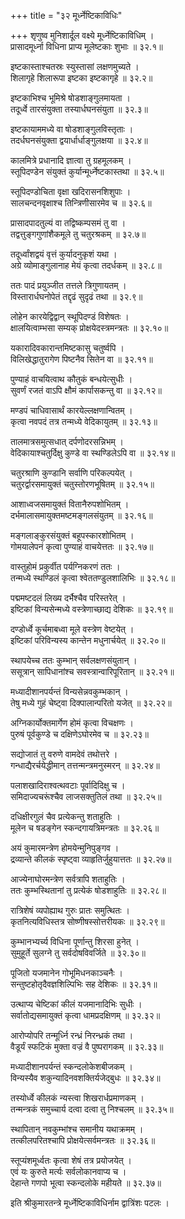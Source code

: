 +++
title = "३२ मूर्ध्नेष्टिकाविधिः"

+++
श‍ृणुष्व मुनिशार्दूल वक्ष्ये मूर्ध्नेष्टिकाविधिम् ।  
प्रासादमूर्ध्ना विधिना प्राप्य मूलेष्टकाः शुभाः ॥ ३२.१॥  

इष्टकास्ताश्चतस्रः स्युस्तासां लक्षणमुच्यते ।  
शिलागृहे शिलारूपा इष्टका इष्टकागृहे ॥ ३२.२॥  

इष्टकाभिश्च भूमिश्रे षोडशाङ्गुलमायता ।  
तदूर्ध्वे तारसंयुक्ता तस्यार्धघनसंयुता ॥ ३२.३॥  

इष्टकायाममध्ये वा षोडशाङ्गुलविस्तृताः ।  
तदर्धघनसंयुक्ता द्वयार्धार्धाङ्गुलक्षया ॥ ३२.४॥  

कालमित्रे प्रधानादि ज्ञात्वा तु ग्रहमूलकम् ।  
स्तूपिदण्डेन संयुक्तं कुर्यान्मूर्ध्नेष्टकास्तथा ॥ ३२.५॥  

स्तूपिदण्डोचिता वृक्षा खदिरासनशिशुपाः ।  
सालचन्दनवृक्षाश्च तिन्त्रिणीसारमेव च ॥ ३२.६॥  

प्रासादपादतुल्यं वा तद्विष्कम्पसमं तु वा ।  
तद्वत्तुङ्गगुणांशैकमूले तु चतुरश्रकम् ॥ ३२.७॥  

तदूर्ध्वांशद्वयं वृत्तं कुर्यादनुकृशं यथा ।  
अग्रे व्योमाङ्गुलानाह मेयं कृत्वा तदर्धकम् ॥ ३२.८॥  

ततः पादं प्रयुञ्जीत तत्तले त्रिगुणायतम् ।  
विस्तारार्धघनोपेतं तद्दृढं सुदृढं तथा ॥ ३२.९॥  

लोहेन कारयेद्विद्वान् स्थूपिदण्डं विशेषतः ।  
क्षालयित्वाम्भसा सम्यक् प्रोक्षयेदस्त्रमन्त्रतः ॥ ३२.१०॥  

यकारादिवकारान्तमिष्टकासु चतुर्ष्वपि ।  
विलिखेद्धातुरागेण पिष्टनैव सितेन वा ॥ ३२.११॥  

पुण्याहं वाचयित्वाथ कौतुकं बन्धयेत्सुधीः ।  
सुवर्णं रजतं वाऽपि क्षौमं कार्पासकन्तु वा ॥ ३२.१२॥  

मण्डपं चाधिवासार्थं कारयेल्लक्षणान्वितम् ।  
कृत्वा नवपदं तत्र तन्मध्ये वेदिकायुतम् ॥ ३२.१३॥  

तालमात्रसमुत्सधात् दर्पणोदरसन्निभम् ।  
वेदिकायाश्चतुर्दिक्षु कुण्डे वा स्थण्डिलेऽपि वा ॥ ३२.१४॥  

चतुरश्राणि कुण्डानि सर्वाणि परिकल्पयेत् ।  
चतुरर्द्वारसमायुक्तं चतुस्तोरणभूषितम् ॥ ३२.१५॥  

आशाध्वजसमायुक्तं वितानैरुपशोभितम् ।  
दर्भमालासमायुक्तमष्टमङ्गलसंयुतम् ॥ ३२.१६॥  

मङ्गलाङ्कुरसंयुक्तं बहूपस्कारशोभितम् ।  
गोमयालेपनं कृत्वा पुण्याहं वाचयेत्ततः ॥ ३२.१७॥  

वास्तुहोमं प्रकुर्वीत पर्यग्निकरणं ततः ।  
तन्मध्ये स्थण्डिलं कृत्वा श्वेततण्डुलशालिभिः ॥ ३२.१८॥  

पद्ममष्टदलं लिख्य दर्भैश्चैव परिस्तरेत् ।  
इष्टिकां विन्यसेन्मध्ये वस्त्रेणाच्छाद्य देशिकः ॥ ३२.१९॥  

दण्डोर्ध्वे कूर्चमाबध्वा मूले वस्त्रेण वेष्टयेत् ।  
इष्टिकां परिविन्यस्य कान्तेन मधुनार्चयेत् ॥ ३२.२०॥  

स्थापयेच्च ततः कुम्भान् सर्वलक्षणसंयुतान् ।  
ससूत्रान् सापिधानांश्च सवस्त्रान्वारिपूरितान् ॥ ३२.२१॥  

मध्यादीशानपर्यन्तं विन्यसेन्नवकुम्भकान् ।  
तेषु मध्ये गुहं चेष्ट्वा दिक्पालान्परितो यजेत् ॥ ३२.२२॥  

अग्निकार्योक्तमार्गेण होमं कृत्वा विचक्षणः ।  
पुरुषं पूर्वकुण्डे च दक्षिणेऽघोरमेव च ॥ ३२.२३॥  

सद्योजातं तु वरुणे वामदेवं तथोत्तरे ।  
गन्धाद्यैरर्चयेद्धीमान् तत्तन्मन्त्रमनुस्मरन् ॥ ३२.२४॥  

पलाशखादिराश्वत्थवटाः पूर्वादिदिक्षु च ।  
समिदाज्यचरूंश्चैव लाजसक्तुतिलं तथा ॥ ३२.२५॥  

दधिक्षीरगुलं चैव प्रत्येकन्तु शताहुतिः ।  
मूलेन च षडङ्गेन स्कन्दगायत्रिमन्त्रतः ॥ ३२.२६॥  

अयं कुमारमन्त्रेण होमयेन्मुनिपुङ्गव ।  
द्रव्यान्ते कीलकं स्पृष्ट्वा व्याहृतिर्जुहुयात्ततः ॥ ३२.२७॥  

आज्येनाघोरमन्त्रेण सर्वत्रापि शताहुतिः ।  
ततः कुम्भस्थितानां तु प्रत्येकं षोडशाहुतिः ॥ ३२.२८॥  

रात्रिशेषं व्यपोह्याथ गुरुः प्रातः समुत्थितः ।  
कृतनित्यविधिस्तत्र सोष्णीषस्सोत्तरीयकः ॥ ३२.२९॥  

कुम्भानभ्यर्च्य विधिना पूर्णान्तु शिरसा हुनेत् ।  
सुमुहूर्ते सुलग्ने तु सर्वदोषविवर्जिते ॥ ३२.३०॥  

पूजितो यजमानेन गोभूमिधनकाञ्चनैः ।  
सन्तुष्टहोतृदैवज्ञशिल्पिभिः सह देशिकः ॥ ३२.३१॥  

उत्थाप्य चेष्टिकां कीलं यजमानादिभिः सुधीः ।  
सर्वातोद्यसमायुक्तं कृत्वा धामप्रदक्षिणम् ॥ ३२.३२॥  

आरोप्योपरि तन्मूर्ध्नि रन्ध्रं निरन्ध्रकं तथा ।  
वैडूर्यं स्फटिकं मुक्ता वज्रं वै पुष्परागकम् ॥ ३२.३३॥  

मध्यादीशानपर्यन्तं स्कन्दलोकेशबीजकम् ।  
विन्यस्यैव शकुन्यादिनवशक्तिर्यजेद्बुधः ॥ ३२.३४॥  

तस्योर्ध्वे कीलकं न्यस्त्वा शिखरार्धप्रमाणकम् ।  
तन्मन्त्रकं समुच्चार्य दत्वा दत्वा तु निश्चलम् ॥ ३२.३५॥  

स्थापितान् नवकुम्भांश्च समानीय यथाक्रमम् ।  
तत्कीलपरितश्चापि प्रोक्षयेत्सर्वमन्त्रतः ॥ ३२.३६॥  

स्तूप्यंशमूर्ध्वतः कृत्वा शेषं तत्र प्रयोजयेत् ।  
एवं यः कुरुते मर्त्यः सर्वलोकानवाप्य च ।  
देहान्ते गणपो भूत्वा स्कन्दलोके महीयते ॥ ३२.३७॥  

इति श्रीकुमारतन्त्रे मूर्ध्नेष्टिकाविधिर्नाम द्वात्रिंशः पटलः ।  